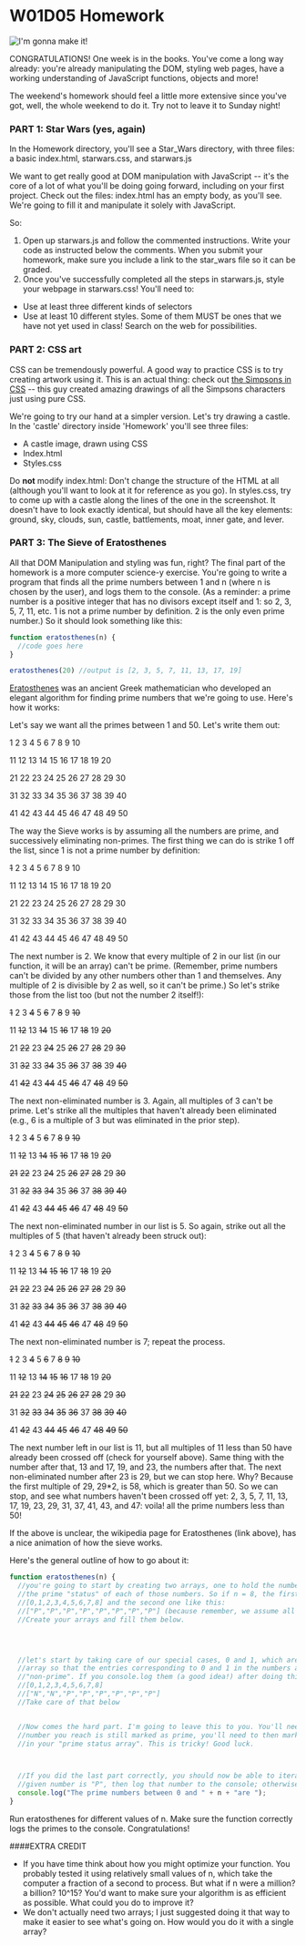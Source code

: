 # W01D05 Homework

![I'm gonna make it!](http://www.quickmeme.com/img/13/13db7aa21860fe4829b11cd9f1e813c1bec801b6a1c230dc997c62ad48d626bb.jpg)

CONGRATULATIONS! One week is in the books. You've come a long way already: you're already manipulating the DOM, styling web pages, have a working understanding of JavaScript functions, objects and more!

The weekend's homework should feel a little more extensive since you've got, well, the whole weekend to do it. Try not to leave it to Sunday night!

### PART 1: Star Wars (yes, again)

In the Homework directory, you'll see a Star_Wars directory, with three files: a basic index.html, starwars.css, and starwars.js

We want to get really good at DOM manipulation with JavaScript -- it's the core of a lot of what you'll be doing going forward, including on your first project. Check out the files: index.html has an empty body, as you'll see. We're going to fill it and manipulate it solely with JavaScript.

So:
1. Open up starwars.js and follow the commented instructions. Write your code as instructed below the comments. When you submit your homework, make sure you include a link to the star_wars file so it can be graded.
1. Once you've successfully completed all the steps in starwars.js, style your webpage in starwars.css! You'll need to:
  * Use at least three different kinds of selectors
  * Use at least 10 different styles. Some of them MUST be ones that we have not yet used in class! Search on the web for possibilities.

### PART 2: CSS art

CSS can be tremendously powerful. A good way to practice CSS is to try creating artwork using it. This is an actual thing: check out [the Simpsons in CSS](https://pattle.github.io/simpsons-in-css/) -- this guy created amazing drawings of all the Simpsons characters just using pure CSS.

We're going to try our hand at a simpler version. Let's try drawing a castle.
In the 'castle' directory inside 'Homework' you'll see three files:
* A castle image, drawn using CSS
* Index.html
* Styles.css

Do **not** modify index.html: Don't change the structure of the HTML at all (although you'll want to look at it for reference as you go). In styles.css, try to come up with a castle along the lines of the one in the screenshot. It doesn't have to look exactly identical, but should have all the key elements: ground, sky, clouds, sun, castle, battlements, moat, inner gate, and lever.

### PART 3: The Sieve of Eratosthenes

All that DOM Manipulation and styling was fun, right? The final part of the homework is a more computer science-y exercise. You're going to write a program that finds all the prime numbers between 1 and n (where n is chosen by the user), and logs them to the console. (As a reminder: a prime number is a positive integer that has no divisors except itself and 1: so 2, 3, 5, 7, 11, etc. 1 is not a prime number by definition. 2 is the only even prime number.) So it should look something like this:
```js
function eratosthenes(n) {
  //code goes here
}

eratosthenes(20) //output is [2, 3, 5, 7, 11, 13, 17, 19]
```

[Eratosthenes](https://en.wikipedia.org/wiki/Eratosthenes) was an ancient Greek mathematician who developed an elegant algorithm for finding prime numbers that we're going to use. Here's how it works:

Let's say we want all the primes between 1 and 50. Let's write them out:

1  2  3  4  5  6  7  8  9  10

11 12 13 14 15 16 17 18 19 20

21 22 23 24 25 26 27 28 29 30

31 32 33 34 35 36 37 38 39 40

41 42 43 44 45 46 47 48 49 50

The way the Sieve works is by assuming all the numbers are prime, and successively eliminating non-primes. The first thing we can do is strike 1 off the list, since 1 is not a prime number by definition:

~~1~~  2  3  4  5  6  7  8  9  10


11 12 13 14 15 16 17 18 19 20


21 22 23 24 25 26 27 28 29 30


31 32 33 34 35 36 37 38 39 40


41 42 43 44 45 46 47 48 49 50

The next number is 2. We know that every multiple of 2 in our list (in our function, it will be an array) can't be prime. (Remember, prime numbers can't be divided by any other numbers other than 1 and themselves. Any multiple of 2 is divisible by 2 as well, so it can't be prime.) So let's strike those from the list too (but not the number 2 itself!):

~~1~~  2  3  ~~4~~  5  ~~6~~  7  ~~8~~  9  ~~10~~


11 ~~12~~ 13 ~~14~~ 15 ~~16~~ 17 ~~18~~ 19 ~~20~~


21 ~~22~~ 23 ~~24~~ 25 ~~26~~ 27 ~~28~~ 29 ~~30~~


31 ~~32~~ 33 ~~34~~ 35 ~~36~~ 37 ~~38~~ 39 ~~40~~


41 ~~42~~ 43 ~~44~~ 45 ~~46~~ 47 ~~48~~ 49 ~~50~~

The next non-eliminated number is 3. Again, all multiples of 3 can't be prime. Let's strike all the multiples that haven't already been eliminated (e.g., 6 is a multiple of 3 but was eliminated in the prior step).

~~1~~  2  3  ~~4~~  5  ~~6~~  7  ~~8~~  ~~9~~  ~~10~~


11 ~~12~~ 13 ~~14~~ ~~15~~ ~~16~~ 17 ~~18~~ 19 ~~20~~


~~21~~ ~~22~~ 23 ~~24~~ 25 ~~26~~ ~~27~~ ~~28~~ 29 ~~30~~


31 ~~32~~ ~~33~~ ~~34~~ 35 ~~36~~ 37 ~~38~~ ~~39~~ ~~40~~


41 ~~42~~ 43 ~~44~~ ~~45~~ ~~46~~ 47 ~~48~~ 49 ~~50~~

The next non-eliminated number in our list is 5. So again, strike out all the multiples of 5 (that haven't already been struck out):

~~1~~  2  3  ~~4~~  5  ~~6~~  7  ~~8~~  ~~9~~  ~~10~~


11 ~~12~~ 13 ~~14~~ ~~15~~ ~~16~~ 17 ~~18~~ 19 ~~20~~


~~21~~ ~~22~~ 23 ~~24~~ ~~25~~ ~~26~~ ~~27~~ ~~28~~ 29 ~~30~~


31 ~~32~~ ~~33~~ ~~34~~ ~~35~~ ~~36~~ 37 ~~38~~ ~~39~~ ~~40~~


41 ~~42~~ 43 ~~44~~ ~~45~~ ~~46~~ 47 ~~48~~ 49 ~~50~~

The next non-eliminated number is 7; repeat the process.

~~1~~  2  3  ~~4~~  5  ~~6~~  7  ~~8~~  ~~9~~  ~~10~~


11 ~~12~~ 13 ~~14~~ ~~15~~ ~~16~~ 17 ~~18~~ 19 ~~20~~


~~21~~ ~~22~~ 23 ~~24~~ ~~25~~ ~~26~~ ~~27~~ ~~28~~ 29 ~~30~~


31 ~~32~~ ~~33~~ ~~34~~ ~~35~~ ~~36~~ 37 ~~38~~ ~~39~~ ~~40~~


41 ~~42~~ 43 ~~44~~ ~~45~~ ~~46~~ 47 ~~48~~ ~~49~~ ~~50~~

The next number left in our list is 11, but all multiples of 11 less than 50 have already been crossed off (check for yourself above). Same thing with the number after that, 13 and 17, 19, and 23, the numbers after that. The next non-eliminated number after 23 is 29, but we can stop here. Why? Because the first multiple of 29, 29*2, is 58, which is greater than 50. So we can stop, and see what numbers haven't been crossed off yet: 2, 3, 5, 7, 11, 13, 17, 19, 23, 29, 31, 37, 41, 43, and 47: voila! all the prime numbers less than 50!

If the above is unclear, the wikipedia page for Eratosthenes (link above), has a nice animation of how the sieve works.

Here's the general outline of how to go about it:

```js
function eratosthenes(n) {
  //you're going to start by creating two arrays, one to hold the numbers from 0 to n, and the second array to hold
  //the prime "status" of each of those numbers. So if n = 8, the first array would look like this:
  //[0,1,2,3,4,5,6,7,8] and the second one like this:
  //["P","P","P","P","P","P","P","P"] (because remember, we assume all numbers are prime, "P", until proven otherwise)
  //Create your arrays and fill them below.




  //let's start by taking care of our special cases, 0 and 1, which aren't prime by definition. change your "status"
  //array so that the entries corresponding to 0 and 1 in the numbers array (the first two entries), now read "N" for
  //"non-prime". If you console.log them (a good idea!) after doing this, your arrays should look like this:
  //[0,1,2,3,4,5,6,7,8]
  //["N","N","P","P","P","P","P","P"]
  //Take care of that below


  //Now comes the hard part. I'm going to leave this to you. You'll need to iterate over your numbers array. If the
  //number you reach is still marked as prime, you'll need to then mark all MULTIPLES of that number as non-prime
  //in your "prime status array". This is tricky! Good luck.



  //If you did the last part correctly, you should now be able to iterate over your arrays; if the prime status of a
  //given number is "P", then log that number to the console; otherwise don't log it.
  console.log("The prime numbers between 0 and " + n + "are ");
}
```

Run eratosthenes for different values of n. Make sure the function correctly logs the primes to the console. Congratulations!

####EXTRA CREDIT
* If you have time think about how you might optimize your function. You probably tested it using relatively small values of n, which take the computer a fraction of a second to process. But what if n were a million? a billion? 10^15? You'd want to make sure your algorithm is as efficient as possible. What could you do to improve it?
* We don't actually need two arrays; I just suggested doing it that way to make it easier to see what's going on. How would you do it with a single array?
